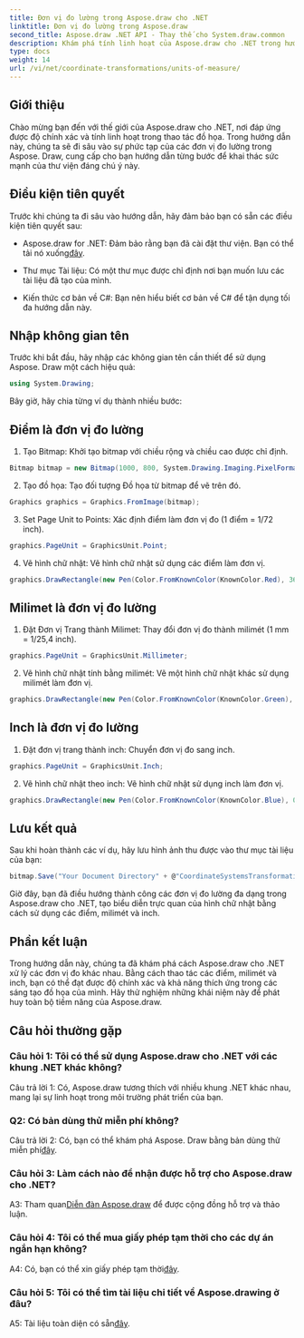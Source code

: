 ```yaml
---
title: Đơn vị đo lường trong Aspose.draw cho .NET
linktitle: Đơn vị đo lường trong Aspose.draw
second_title: Aspose.draw .NET API - Thay thế cho System.draw.common
description: Khám phá tính linh hoạt của Aspose.draw cho .NET trong hướng dẫn chuyên sâu này, nắm vững các đơn vị đo lường cho đồ họa chính xác.
type: docs
weight: 14
url: /vi/net/coordinate-transformations/units-of-measure/
---
```

## Giới thiệu

Chào mừng bạn đến với thế giới của Aspose.draw cho .NET, nơi đáp ứng được độ chính xác và tính linh hoạt trong thao tác đồ họa. Trong hướng dẫn này, chúng ta sẽ đi sâu vào sự phức tạp của các đơn vị đo lường trong Aspose. Draw, cung cấp cho bạn hướng dẫn từng bước để khai thác sức mạnh của thư viện đáng chú ý này.

## Điều kiện tiên quyết

Trước khi chúng ta đi sâu vào hướng dẫn, hãy đảm bảo bạn có sẵn các điều kiện tiên quyết sau:

-  Aspose.draw for .NET: Đảm bảo rằng bạn đã cài đặt thư viện. Bạn có thể tải nó xuống[đây](https://releases.aspose.com/drawing/net/).

- Thư mục Tài liệu: Có một thư mục được chỉ định nơi bạn muốn lưu các tài liệu đã tạo của mình.

- Kiến thức cơ bản về C#: Bạn nên hiểu biết cơ bản về C# để tận dụng tối đa hướng dẫn này.

## Nhập không gian tên

Trước khi bắt đầu, hãy nhập các không gian tên cần thiết để sử dụng Aspose. Draw một cách hiệu quả:

```csharp
using System.Drawing;
```

Bây giờ, hãy chia từng ví dụ thành nhiều bước:

## Điểm là đơn vị đo lường

1. Tạo Bitmap: Khởi tạo bitmap với chiều rộng và chiều cao được chỉ định.

```csharp
Bitmap bitmap = new Bitmap(1000, 800, System.Drawing.Imaging.PixelFormat.Format32bppPArgb);
```

2. Tạo đồ họa: Tạo đối tượng Đồ họa từ bitmap để vẽ trên đó.

```csharp
Graphics graphics = Graphics.FromImage(bitmap);
```

3. Set Page Unit to Points: Xác định điểm làm đơn vị đo (1 điểm = 1/72 inch).

```csharp
graphics.PageUnit = GraphicsUnit.Point;
```

4. Vẽ hình chữ nhật: Vẽ hình chữ nhật sử dụng các điểm làm đơn vị.

```csharp
graphics.DrawRectangle(new Pen(Color.FromKnownColor(KnownColor.Red), 36f), 72, 72, 72, 72);
```

## Milimet là đơn vị đo lường

1. Đặt Đơn vị Trang thành Milimet: Thay đổi đơn vị đo thành milimét (1 mm = 1/25,4 inch).

```csharp
graphics.PageUnit = GraphicsUnit.Millimeter;
```

2. Vẽ hình chữ nhật tính bằng milimét: Vẽ một hình chữ nhật khác sử dụng milimét làm đơn vị.

```csharp
graphics.DrawRectangle(new Pen(Color.FromKnownColor(KnownColor.Green), 6.35f), 25.4f, 25.4f, 25.4f, 25.4f);
```

## Inch là đơn vị đo lường

1. Đặt đơn vị trang thành inch: Chuyển đơn vị đo sang inch.

```csharp
graphics.PageUnit = GraphicsUnit.Inch;
```

2. Vẽ hình chữ nhật theo inch: Vẽ hình chữ nhật sử dụng inch làm đơn vị.

```csharp
graphics.DrawRectangle(new Pen(Color.FromKnownColor(KnownColor.Blue), 0.125f), 1, 1, 1, 1);
```

## Lưu kết quả

Sau khi hoàn thành các ví dụ, hãy lưu hình ảnh thu được vào thư mục tài liệu của bạn:

```csharp
bitmap.Save("Your Document Directory" + @"CoordinateSystemsTransformations\UnitsOfMeasure_out.png");
```

Giờ đây, bạn đã điều hướng thành công các đơn vị đo lường đa dạng trong Aspose.draw cho .NET, tạo biểu diễn trực quan của hình chữ nhật bằng cách sử dụng các điểm, milimét và inch.

## Phần kết luận

Trong hướng dẫn này, chúng ta đã khám phá cách Aspose.draw cho .NET xử lý các đơn vị đo khác nhau. Bằng cách thao tác các điểm, milimét và inch, bạn có thể đạt được độ chính xác và khả năng thích ứng trong các sáng tạo đồ họa của mình. Hãy thử nghiệm những khái niệm này để phát huy toàn bộ tiềm năng của Aspose.draw.

## Câu hỏi thường gặp

### Câu hỏi 1: Tôi có thể sử dụng Aspose.draw cho .NET với các khung .NET khác không?

Câu trả lời 1: Có, Aspose.draw tương thích với nhiều khung .NET khác nhau, mang lại sự linh hoạt trong môi trường phát triển của bạn.

### Q2: Có bản dùng thử miễn phí không?

 Câu trả lời 2: Có, bạn có thể khám phá Aspose. Draw bằng bản dùng thử miễn phí[đây](https://releases.aspose.com/).

### Câu hỏi 3: Làm cách nào để nhận được hỗ trợ cho Aspose.draw cho .NET?

 A3: Tham quan[Diễn đàn Aspose.draw](https://forum.aspose.com/c/diagram/17) để được cộng đồng hỗ trợ và thảo luận.

### Câu hỏi 4: Tôi có thể mua giấy phép tạm thời cho các dự án ngắn hạn không?

 A4: Có, bạn có thể xin giấy phép tạm thời[đây](https://purchase.aspose.com/temporary-license/).

### Câu hỏi 5: Tôi có thể tìm tài liệu chi tiết về Aspose.drawing ở đâu?

 A5: Tài liệu toàn diện có sẵn[đây](https://reference.aspose.com/drawing/net/).